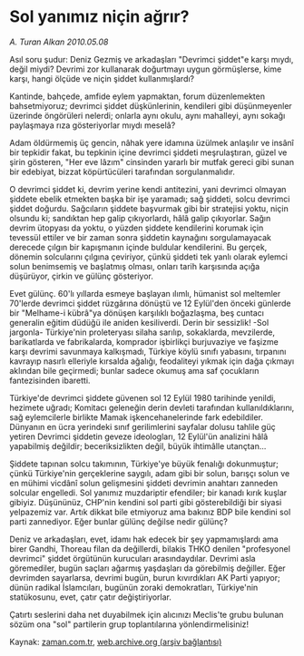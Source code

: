 # Sol yanımız niçin ağrır?

*A. Turan Alkan 2010.05.08*

<tr><td class="metin" colspan="2" style="padding-top: 20px; padding-left: 5px; ">Asıl soru şudur: Deniz Gezmiş ve arkadaşları "Devrimci şiddet"e karşı mıydı, değil miydi? Devrimi zor kullanarak doğurtmayı uygun görmüşlerse, kime karşı, hangi ölçüde ve niçin şiddet kullanmışlardı?</td></tr><tr><td class="metin" colspan="2" style="padding-top: 20px; padding-left: 5px; "><p>Kantinde, bahçede, amfide eylem yapmaktan, forum düzenlemekten bahsetmiyoruz; devrimci şiddet düşkünlerinin, kendileri gibi düşünmeyenler üzerinde öngörüleri nelerdi; onlarla aynı okulu, aynı mahalleyi, aynı sokağı paylaşmaya rıza gösteriyorlar mıydı meselâ?
<p>Adam öldürmemiş üç gencin, nâhak yere idamına üzülmek anlaşılır ve insânî bir tepkidir fakat, bu tepkinin içine devrimci şiddeti meşrulaştıran, güzel ve şirin gösteren, "Her eve lâzım" cinsinden yararlı bir mutfak gereci gibi sunan bir edebiyat, bizzat köpürtücüleri tarafından sorgulanmalıdır.
<p>O devrimci şiddet ki, devrim yerine kendi antitezini, yani devrimci olmayan şiddete ebelik etmekten başka bir işe yaramadı; sağ şiddeti, solcu devrimci şiddet doğurdu. Sağcıların şiddete başvurmak gibi bir stratejisi yoktu, niçin olsundu ki; sandıktan hep galip çıkıyorlardı, hâlâ galip çıkıyorlar. Sağın devrim ütopyası da yoktu, o yüzden şiddete kendilerini korumak için tevessül ettiler ve bir zaman sonra şiddetin kaynağını sorgulamayacak derecede çılgın bir kapışmanın içinde buldular kendilerini. Bu gerçek, dönemin solcularını çılgına çeviriyor, çünkü şiddeti tek yanlı olarak eylemci solun benimsemiş ve başlatmış olması, onları tarih karşısında açığa düşürüyor, çirkin ve gülünç gösteriyor.
<p>Evet gülünç. 60'lı yıllarda esmeye başlayan ılımlı, hümanist sol meltemler 70'lerde devrimci şiddet rüzgârına dönüştü ve 12 Eylül'den önceki günlerde bir "Melhame-i kübrâ"ya dönüşen karşılıklı boğazlaşma, beş cuntacı generalin eğitim düdüğü ile aniden kesiliverdi. Derin bir sessizlik! -Sol jargonla- Türkiye'nin proleteryası silaha sarılıp, sokaklarda, mevzilerde, barikatlarda ve fabrikalarda, komprador işbirlikçi burjuvaziye ve faşizme karşı devrimi savunmaya kalkışmadı, Türkiye köylü sınıfı yabasını, tırpanını kavrayıp nasırlı elleriyle kırsalda ağalığı, feodaliteyi yıkmak için dağa çıkmayı aklından bile geçirmedi; bunlar sadece okumuş ama saf çocukların fantezisinden ibaretti.
<p>Türkiye'de devrimci şiddete güvenen sol 12 Eylül 1980 tarihinde yenildi, hezimete uğradı; Komitacı geleneğin derin devleti tarafından kullanıldıklarını, sağ eylemcilerle birlikte Mamak işkencehanelerinde fark edebildiler. Dünyanın en ücra yerindeki sınıf gerilimlerini sayfalar dolusu tahlile güç yetiren Devrimci şiddetin geveze ideologları, 12 Eylül'ün analizini hâlâ yapabilmiş değildir; beceriksizlikten değil, büyük ihtimâlle utançtan...
<p>Şiddete tapınan solcu takımının, Türkiye'ye büyük fenalığı dokunmuştur; çünkü Türkiye'nin gerçeklerine saygılı, adam gibi bir solun, barışçı solun ve en mühimi vicdânî solun gelişmesini şiddeti devrimin anahtarı zanneden solcular engelledi. Sol yanımız muzdariptir efendiler; bir kanadı kırık kuşlar gibiyiz. Düşününüz, CHP'nin kendini sol parti gibi gösterebildiği bir siyasi yelpazemiz var. Artık dikkat bile etmiyoruz ama bakınız BDP bile kendini sol parti zannediyor. Eğer bunlar gülünç değilse nedir gülünç?
<p>Deniz ve arkadaşları, evet, idamı hak edecek bir şey yapmamışlardı ama birer Gandhi, Thoreau filan da değillerdi, bilakis THKO denilen "profesyonel devrimci" şiddet örgütünün kurucuları arasındaydılar. Devrimi asla göremediler, bugün saçları ağarmış yaşdaşları da görebilmiş değiller. Eğer devrimden sayarlarsa, devrimi bugün, burun kıvırdıkları AK Parti yapıyor; dünün radikal İslamcıları, bugünün zoraki demokratları, Türkiye'nin statükosunu, evet, çatır çatır değiştiriyorlar.
<p>Çatırtı seslerini daha net duyabilmek için alıcınızı Meclis'te grubu bulunan sözüm ona "sol" partilerin grup toplantılarına yönlendirmelisiniz! <br/></p></p></p></p></p></p></p></p></td></tr>

Kaynak: [zaman.com.tr](http://zaman.com.tr/yazar.do?yazino=981627), [web.archive.org (arşiv bağlantısı)](http://web.archive.org/web/20100512213225/http://www.zaman.com.tr:80/yazar.do?yazino=981627)
